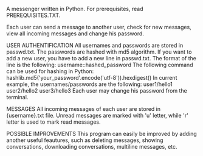 A messenger written in Python. 
For prerequisites, read PREREQUISITES.TXT.

Each user can send a message to another user, check for new messages, view all incoming messages and change his password.

USER AUTHENTIFICATION
All usernames and passwords are stored in passwd.txt. The passwords are hashed with md5 algorithm.
If you want to add a new user, you have to add a new line in passwd.txt. 
The format of the line is the following:
    username::hashed_password
The following command can be used for hashing in Python:
    hashlib.md5('your_password'.encode('utf-8')).hexdigest()
In current example, the usernames/passwords are the following:
    user1/hello1
    user2/hello2
    user3/hello3
Each user may change his password from the terminal.

MESSAGES
All incoming messages of each user are stored in {username}.txt file.
Unread messages are marked with 'u' letter, while 'r' letter is used to mark read messages.

POSSIBLE IMPROVEMENTS
This program can easily be improved by adding another useful feautures, such as deleting messages, showing conversations, downloading conversations, multiline messages, etc. 